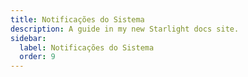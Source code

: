 ```yaml
---
title: Notificações do Sistema
description: A guide in my new Starlight docs site.
sidebar:
  label: Notificações do Sistema
  order: 9
---
```



